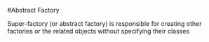 #Abstract Factory

Super-factory (or abstract factory) is responsible for creating other factories or the related objects without specifying their classes
